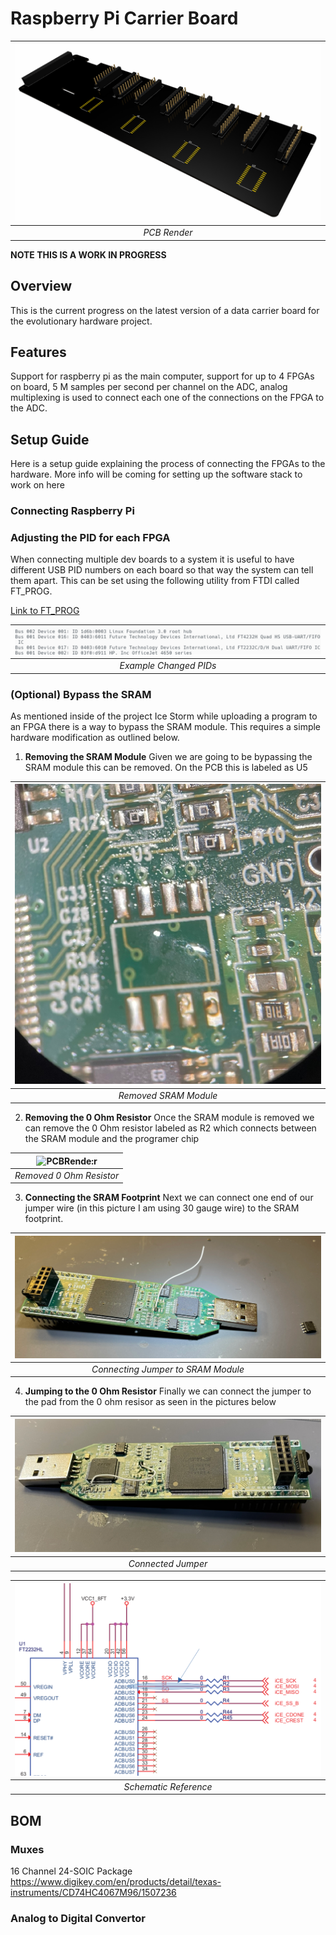 # Raspberry Pi Carrier Board

| ![PCBRende:r](CarrierBoard/V1.png) | 
|:--:| 
| *PCB Render* |

**NOTE THIS IS A WORK IN PROGRESS**

## Overview
This is the current progress on the latest version of a data carrier board for the evolutionary hardware project.

## Features
Support for raspberry pi as the main computer, support for up to 4 FPGAs on board, 5 M samples per second per channel on the ADC, analog multiplexing is used to connect each one of the connections on the FPGA to the ADC. 


## Setup Guide
Here is a setup guide explaining the process of connecting the FPGAs to the hardware. More info will be coming for setting up the software stack to work on here

### Connecting Raspberry Pi


### Adjusting the PID for each FPGA
When connecting multiple dev boards to a system it is useful to have different USB PID numbers on each board so that way the system can tell them apart. This can be set using the following utility from FTDI called FT_PROG.

[Link to FT_PROG](https://ftdichip.com/utilities/)


| ![PCBRende:r](Images/ExamplePID.png) | 
|:--:| 
| *Example Changed PIDs* |



### (Optional) Bypass the SRAM
As mentioned inside of the project Ice Storm while uploading a program to an FPGA there is a way to bypass the SRAM module. This requires a simple hardware modification as outlined below. 


1. **Removing the SRAM Module**
   Given we are going to be bypassing the SRAM module this can be removed. On the PCB this is labeled as U5

| ![PCBRende:r](Images/RemovedSRAM.png) | 
|:--:| 
| *Removed SRAM Module* |



2. **Removing the 0 Ohm Resistor** 
   Once the SRAM module is removed we can remove the 0 Ohm resistor labeled as R2 which connects between the SRAM module and the programer chip

| ![PCBRende:r](Images/CarrierBoard/V1.png) | 
|:--:| 
| *Removed 0 Ohm Resistor* |

   
3. **Connecting the SRAM Footprint**
   Next we can connect one end of our jumper wire (in this picture I am using 30 gauge wire) to the SRAM footprint. 

| ![PCBRende:r](Images/ConnectingJumperToSRAM.png) | 
|:--:| 
| *Connecting Jumper to SRAM Module* |


4. **Jumping to the 0 Ohm Resistor**
   Finally we can connect the jumper to the pad from the 0 ohm resisor as seen in the pictures below
   
| ![PCBRende:r](Images/ConnectedJumper.png) | 
|:--:| 
| *Connected Jumper* |

| ![PCBRende:r](Images/Sch.png) | 
|:--:| 
| *Schematic Reference* |


## BOM

### Muxes
16 Channel 24-SOIC Package
https://www.digikey.com/en/products/detail/texas-instruments/CD74HC4067M96/1507236

### Analog to Digital Convertor

